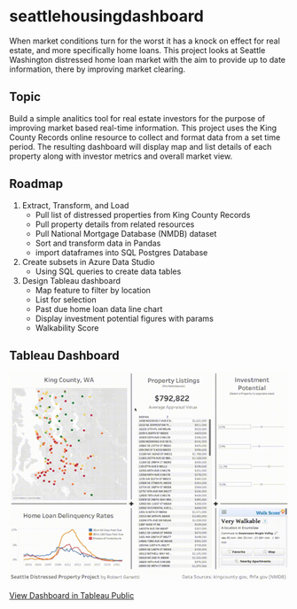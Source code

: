 # seattlehousingdashboard
When market conditions turn for the worst it has a knock on effect for real estate, and more specifically home loans. This project looks at Seattle Washington distressed home loan market with the aim to provide up to date information, there by improving market clearing. 

## Topic
Build a simple analitics tool for real estate investors for the purpose of improving market based real-time information. This project uses the King County Records online resource to collect and format data from a set time period. The resulting dashboard will display map and list details of each property along with investor metrics and overall market view.

## Roadmap

1. Extract, Transform, and Load
    - Pull list of distressed properties from King County Records
    - Pull property details from related resources
    - Pull National Mortgage Database (NMDB) dataset
    - Sort and transform data in Pandas
    - import dataframes into SQL Postgres Database
2. Create subsets in Azure Data Studio
    - Using SQL queries to create data tables
3. Design Tableau dashboard
    - Map feature to filter by location
    - List for selection
    - Past due home loan data line chart
    - Display investment potential figures with params
    - Walkability Score

## Tableau Dashboard

![screenshot](/seattlehousing.gif "Seattle Housing Dashboard")

[View Dashboard in Tableau Public](https://public.tableau.com/views/Book2_16641659196370/Dashboard1?:language=en-US&publish=yes&:display_count=n&:origin=viz_share_link)